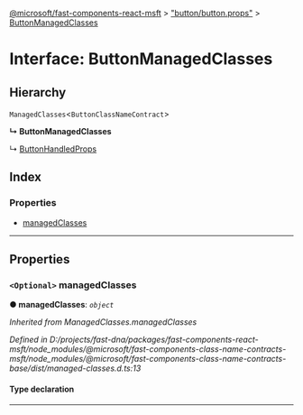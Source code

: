 [@microsoft/fast-components-react-msft](../README.md) > ["button/button.props"](../modules/_button_button_props_.md) > [ButtonManagedClasses](../interfaces/_button_button_props_.buttonmanagedclasses.md)

# Interface: ButtonManagedClasses

## Hierarchy

 `ManagedClasses`<`ButtonClassNameContract`>

**↳ ButtonManagedClasses**

↳  [ButtonHandledProps](_button_button_props_.buttonhandledprops.md)

## Index

### Properties

* [managedClasses](_button_button_props_.buttonmanagedclasses.md#managedclasses)

---

## Properties

<a id="managedclasses"></a>

### `<Optional>` managedClasses

**● managedClasses**: *`object`*

*Inherited from ManagedClasses.managedClasses*

*Defined in D:/projects/fast-dna/packages/fast-components-react-msft/node_modules/@microsoft/fast-components-class-name-contracts-msft/node_modules/@microsoft/fast-components-class-name-contracts-base/dist/managed-classes.d.ts:13*

#### Type declaration

___

